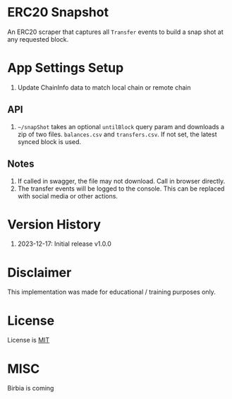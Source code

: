 # ERC20 Snapshot

An ERC20 scraper that captures all `Transfer` events to build a snap shot at any requested block.

# App Settings Setup

1. Update ChainInfo data to match local chain or remote chain

## API 

1. `~/snapShot` takes an optional `untilBlock` query param and downloads a zip of two files. `balances.csv` and `transfers.csv`. If not set, the latest synced block is used.


## Notes

1. If called in swagger, the file may not download. Call in browser directly.
2. The transfer events will be logged to the console. This can be replaced with social media or other actions.

# Version History

1. 2023-12-17: Initial release v1.0.0 

# Disclaimer

This implementation was made for educational / training purposes only.

# License

License is [MIT](https://en.wikipedia.org/wiki/MIT_License)

# MISC

Birbia is coming
